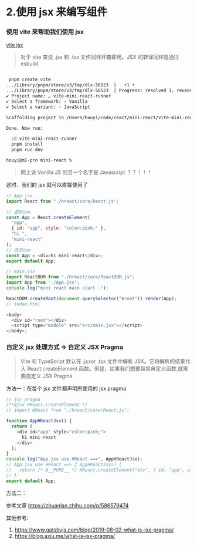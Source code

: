 <!--
 * @Author: hy
 * @Date: 2024-01-18 00:40:13
 * @LastEditors: hy
 * @Description:
 * @LastEditTime: 2024-01-18 12:53:22
 * @FilePath: /mini-react/docs/2.使用jsx来编写组件.md
 * Copyright 2024 hy, All Rights Reserved.
-->

# 2.使用 jsx 来编写组件

### 使用 vite 来帮助我们使用 jsx

[vite jsx](https://cn.vitejs.dev/guide/features.html#jsx)

> 对于 vite 来说 .jsx 和 .tsx 文件同样开箱即用。JSX 的转译同样是通过 esbuild

```bash

 pnpm create vite
.../Library/pnpm/store/v3/tmp/dlx-56523  |   +1 +
.../Library/pnpm/store/v3/tmp/dlx-56523  | Progress: resolved 1, reused 0, downloaded 1, added 1, done
✔ Project name: … vite-mini-react-runner
✔ Select a framework: › Vanilla
✔ Select a variant: › JavaScript

Scaffolding project in /Users/houyi/code/react/mini-react/vite-mini-react-runner...

Done. Now run:

  cd vite-mini-react-runner
  pnpm install
  pnpm run dev

houyi@m1-pro mini-react %

```

> 网上说 Vanilla JS 的另一个名字是 Javascript ？？！！！

这时，我们的 jsx 就可以直接使用了

```javascript
// App.jsx
import React from "./hreact/core/React.js";

// 虚拟dom
const App = React.createElement(
  "app",
  { id: "app", style: "color:pink;" },
  "hi ",
  "mini-react"
);
// 真实dom
const App = <div>h1 mini-react</div>;
export default App;

// main.jsx
import ReactDOM from "./hreact/core/ReactDOM.js";
import App from "./App.jsx";
console.log("mini react main start ~");

ReactDOM.createRoot(document.querySelector("#root")).render(App);
// index.html

<body>
  <div id="root"></div>
  <script type="module" src="src/main.jsx"></script>
</body>;
```

### 自定义 jsx 处理方式 => 自定义 JSX Pragma

> Vite 和 TypeScript 默认在 .jsxor .tsx 文件中解析 JSX。它将解析的结果代入 React.createElement 函数。但是，如果我们想要替换自定义函数,就需要自定义 JSX Pragma

方法一：在每个 jsx 文件都声明所使用的 jsx pragma

```javascript
// jsx pragma
/**@jsx HReact.createElement */
// import HReact from "./hreact/core/React.js";

function AppHReactJsx() {
  return (
    <div id="app" style="color:pink;">
      h1 mini-react
    </div>
  );
}
console.log("App.jsx use HReact ==>", AppHReactJsx);
// App.jsx use HReact ==> ƒ AppHReactJsx() {
//   return /* @__PURE__ */ HReact.createElement("div", { id: "app", style: "color:pink;" }, "h1 mini-react");
// }
export default App;
```

方法二：

参考文章 https://zhuanlan.zhihu.com/p/586579474

其他参考:

1. https://www.gatsbyjs.com/blog/2019-08-02-what-is-jsx-pragma/
2. https://blog.axiu.me/what-is-jsx-pragma/
